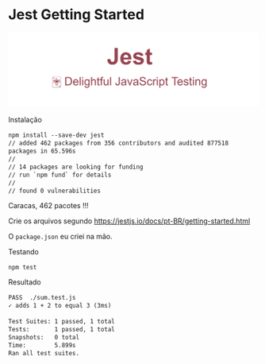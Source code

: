 # Jest Getting Started

![jestjs.png](jestjs.png)

Instalação

    npm install --save-dev jest
    // added 462 packages from 356 contributors and audited 877518 packages in 65.596s
    //
    // 14 packages are looking for funding
    // run `npm fund` for details
    //
    // found 0 vulnerabilities

Caracas, 462 pacotes !!!

Crie os arquivos segundo https://jestjs.io/docs/pt-BR/getting-started.html

O `package.json` eu criei na mão.

Testando

    npm test

Resultado

    PASS  ./sum.test.js
    ✓ adds 1 + 2 to equal 3 (3ms)

    Test Suites: 1 passed, 1 total
    Tests:       1 passed, 1 total
    Snapshots:   0 total
    Time:        5.899s
    Ran all test suites.
